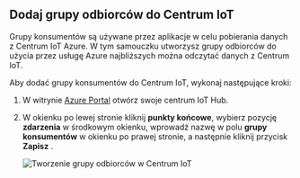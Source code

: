 ## <a name="add-a-consumer-group-to-your-iot-hub"></a>Dodaj grupy odbiorców do Centrum IoT

Grupy konsumentów są używane przez aplikacje w celu pobierania danych z Centrum IoT Azure. W tym samouczku utworzysz grupy odbiorców do użycia przez usługę Azure najbliższych można odczytać danych z Centrum IoT.

Aby dodać grupy konsumentów do Centrum IoT, wykonaj następujące kroki:

1. W witrynie [Azure Portal](https://ms.portal.azure.com/) otwórz swoje centrum IoT Hub.
2. W okienku po lewej stronie kliknij **punkty końcowe**, wybierz pozycję **zdarzenia** w środkowym okienku, wprowadź nazwę w polu **grupy konsumentów** w okienku po prawej stronie, a następnie kliknij przycisk **Zapisz** .

   ![Tworzenie grupy odbiorców w Centrum IoT](../articles/iot-hub/media/iot-hub-create-consumer-group/1_iot-hub-create-consumer-group-azure.png)